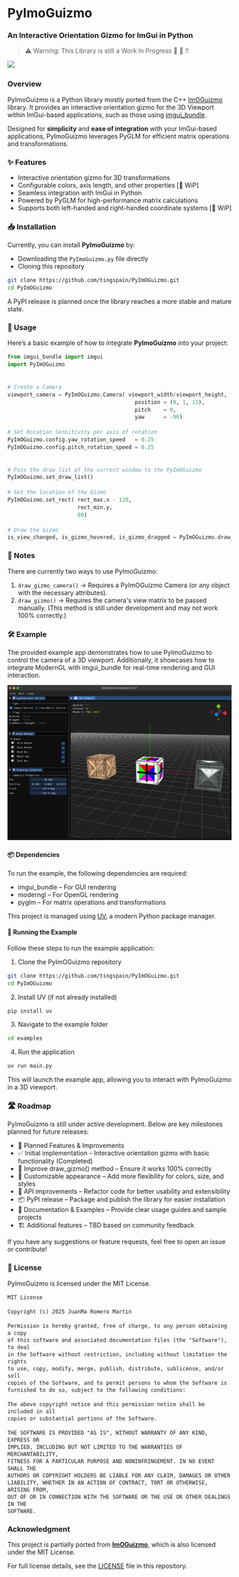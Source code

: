 # PyImoGuizmo

### An Interactive Orientation Gizmo for ImGui in Python

> ⚠️ Warning: This Library is still a Work In Progress 🚧 👷 ‼️

![](/media/PyImOGuizmo_Demo.gif)

### Overview

PyImoGuizmo is a Python library mostly ported from the C++ [ImOGuizmo](https://github.com/fknfilewalker/imoguizmo) library. It provides an interactive orientation gizmo for the 3D Viewport  within ImGui-based applications, such as those using [imgui_bundle](https://github.com/pthom/imgui_bundle).


Designed for **simplicity** and **ease of integration** with your ImGui-based applications, PyImoGuizmo leverages PyGLM for efficient matrix operations and transformations.


### ✨ Features

- Interactive orientation gizmo for 3D transformations
- Configurable colors, axis length, and other properties [🚧 WiP]
- Seamless integration with ImGui in Python
- Powered by PyGLM for high-performance matrix calculations
- Supports both left-handed and right-handed coordinate systems [🚧 WiP]

### 📥 Installation

Currently, you can install **PyImoGuizmo** by:

* Downloading the `PyImoGuizmo.py` file directly
* Cloning this repository
```sh
git clone https://github.com/tingspain/PyImOGuizmo.git
cd PyImOGuizmo
```

A PyPI release is planned once the library reaches a more stable and mature state.


### 🚀 Usage

Here’s a basic example of how to integrate **PyImoGuizmo** into your project:

```Python
from imgui_bundle import imgui
import PyImOGuizmo 


# Create a Camera
viewport_camera = PyImOGuizmo.Camera( viewport_width/viewport_height, 
                                        position = (0, 1, 15), 
                                        pitch    = 0, 
                                        yaw      = -90) 

# Set Rotation Sensitivity per axis of rotation
PyImOGuizmo.config.yaw_rotation_speed   = 0.25 
PyImOGuizmo.config.pitch_rotation_speed = 0.25 


# Pass the draw list of the current window to the PyImOGuizmo
PyImOGuizmo.set_draw_list()

# Set the location of the Gizmo
PyImOGuizmo.set_rect( rect_max.x - 120, 
                      rect_min.y, 
                      80)

# Draw the Gizmo
is_view_changed, is_gizmo_hovered, is_gizmo_dragged = PyImOGuizmo.draw_gizmo_camera(viewport_camera)


```

### 📌 Notes

There are currently two ways to use PyImoGuizmo:

1. `draw_gizmo_camera()` → Requires a PyImOGuizmo Camera (or any object with the necessary attributes).
2. `draw_gizmo()` → Requires the camera's view matrix to be passed manually. (This method is still under development and may not work 100% correctly.)


### 🛠 Example

The provided example app demonstrates how to use PyImoGuizmo to control the camera of a 3D viewport. Additionally, it showcases how to integrate ModernGL with imgui_bundle for real-time rendering and GUI interaction.

![Example App](media/PyImOGuizmo_Example_App.png)

#### 📦 Dependencies

To run the example, the following dependencies are required:

- imgui_bundle – For GUI rendering
- moderngl – For OpenGL rendering
- pyglm – For matrix operations and transformations

This project is managed using [UV](https://github.com/astral-sh/uv), a modern Python package manager.

#### 🚀 Running the Example

Follow these steps to run the example application:

1. Clone the PyImOGuizmo repository
```sh
git clone https://github.com/tingspain/PyImOGuizmo.git
cd PyImOGuizmo
```

2. Install UV (if not already installed)
```sh 
pip install uv
```

3. Navigate to the example folder
```sh
cd examples
```

4. Run the application
```sh 
uv run main.py
```

This will launch the example app, allowing you to interact with PyImoGuizmo in a 3D viewport.

### 🛣️ Roadmap

PyImoGuizmo is still under active development. Below are key milestones planned for future releases:

- 🚀 Planned Features & Improvements
- ✅ Initial implementation – Interactive orientation gizmo with basic functionality (Completed)
- 🔄 Improve draw_gizmo() method – Ensure it works 100% correctly
- 🎨 Customizable appearance – Add more flexibility for colors, size, and styles
- 🔧 API improvements – Refactor code for better usability and extensibility
- 📦 PyPI release – Package and publish the library for easier installation
- 📖 Documentation & Examples – Provide clear usage guides and sample projects
- 🏗️ Additional features – TBD based on community feedback

If you have any suggestions or feature requests, feel free to open an issue or contribute!

### 📜 License

PyImoGuizmo is licensed under the MIT License.

``` license 
MIT License  

Copyright (c) 2025 JuanMa Romero Martin  

Permission is hereby granted, free of charge, to any person obtaining a copy  
of this software and associated documentation files (the "Software"), to deal  
in the Software without restriction, including without limitation the rights  
to use, copy, modify, merge, publish, distribute, sublicense, and/or sell  
copies of the Software, and to permit persons to whom the Software is  
furnished to do so, subject to the following conditions:  

The above copyright notice and this permission notice shall be included in all
copies or substantial portions of the Software.

THE SOFTWARE IS PROVIDED "AS IS", WITHOUT WARRANTY OF ANY KIND, EXPRESS OR
IMPLIED, INCLUDING BUT NOT LIMITED TO THE WARRANTIES OF MERCHANTABILITY,
FITNESS FOR A PARTICULAR PURPOSE AND NONINFRINGEMENT. IN NO EVENT SHALL THE
AUTHORS OR COPYRIGHT HOLDERS BE LIABLE FOR ANY CLAIM, DAMAGES OR OTHER
LIABILITY, WHETHER IN AN ACTION OF CONTRACT, TORT OR OTHERWISE, ARISING FROM,
OUT OF OR IN CONNECTION WITH THE SOFTWARE OR THE USE OR OTHER DEALINGS IN THE
SOFTWARE.

```

### Acknowledgment

This project is partially ported from [**ImOGuizmo**](https://github.com/fknfilewalker/imoguizmo/tree/main), which is also licensed under the MIT License.

For full license details, see the [LICENSE](https://github.com/fknfilewalker/imoguizmo/blob/main/LICENSE) file in this repository.
